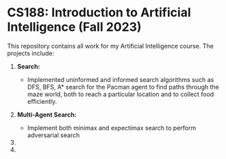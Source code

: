 # CS188: Introduction to Artificial Intelligence (Fall 2023)

This repository contains all work for my Artificial Intelligence course. The projects include:

1. **Search:**
   - Implemented uninformed and informed search algorithms such as DFS, BFS, A* search for the Pacman agent to find paths through the maze world, both to reach a particular location and to collect food efficiently.

2. **Multi-Agent Search:**
   - Implement both minimax and expectimax search to perform adversarial search
3. 
4. 
